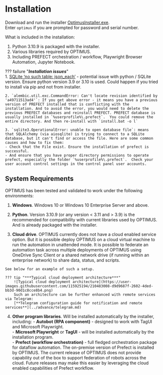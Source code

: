 # Installation  

Download and run the installer [OptimusInstaller.exe](https://github.com/ray-oh/Optimus-Installation/raw/main/installation/OptimusInstaller.exe).  
Enter `optimus` if you are prompted for password and serial number.  

What is included in the installation:  

  1. Python 3.10.9 is packaged with the installer.  
  2. Various libraries required by OPTIMUS.  
  3. Including PREFECT orchestration / workflow, Playwright Browser Automation, Jupyter Notebook.  

??? failure "***Installation issues***"  
    1. [SQLite ‘no such table: json_each’](https://github.com/PrefectHQ/prefect/issues/5970) - potential issue with python / SQLite version.  Ensure python version 3.9 or 3.10 is used. Could happen if you tried to install via pip and not from installer.  

    2. `alembic.util.exc.CommandError: Can't locate revision identified by 'a49711513ad4'`: If you get above error - it means you have a previous version of PREFECT installed that is conflicting with the installation. And to avoid the error, you would need to delete the previous PREFECT databases and reinstall PREFECT. PREFECT database is usually installed in `%userprofile%\.prefect`.  You could remove the entire directory. And then re-install with `install.bat -o l`

    3. `sqlite3.OperationalError: unable to open database file`: means that SQLAlchemy (via aiosqlite) is trying to connect to a SQLite database, but it can't find or access the file. Here are some common causes and how to fix them:  
    - Check that the File exist. Ensure the installation of prefect is successful.  
    - And ensure that you have proper directory permissions to operate prefect, especially the folder `%userprofile%\.prefect`.  Check your user account control settings in the control panel user accounts.
    


## System Requirements  

OPTIMUS has been tested and validated to work under the following environments:  

  1. **Windows**. Windows 10 or Windows 10 Enterprise Server and above.  

  2. **Python**.  Version 3.10.9 (or any version < 3.11 and > 3.9) is the recommended for compatibility with current libraries used by OPTIMUS.  And is already packaged with the installer.  

  3. **Cloud drive**.  OPTIMUS currently does not have a cloud enabled service option.  But it is possible deploy OPTIMUS on a cloud virtual machine to run the automation in unattended mode.  It is possible to federate an automation task across multiple deployments of OPTIMUS using OneDrive Sync Client or a shared network drive (if running within an enterprise network) to share data, status, and scripts.  
  
    See below for an example of such a setup. 

    ??? tip "***Typical cloud deployment architecture***"
        ![Typical cloud deployment architecture](https://user-images.githubusercontent.com/115925194/210483008-d9d9687f-2602-4ded-bb3d-90d1c8cce8b4.png)  
        Such an architecture can be further enhanced with remote services via Telegram:  
        [**Telegram configuration guide for notification and remote services**](../advance/telegram.md)

  4. **Other program libraries**.  Will be installed automatically by the installer, including:
    - **Autobot (RPA component)** - designed to work with TagUI and Microsoft Playwright.  
    - **Microsoft Playwright** or **TagUI** - will be installed automatically by the installation program.  
    - **Prefect (workflow orchestration)** - full fledged orchestration package for dataflow automation.  The on-premise version of Prefect is installed by OPTIMUS.  The current release of OPTIMUS does not provide capability out of the box to support federation of robots across the cloud.  Future releases may make this easier by leveraging the cloud enabled capabilities of Prefect workflow.  
